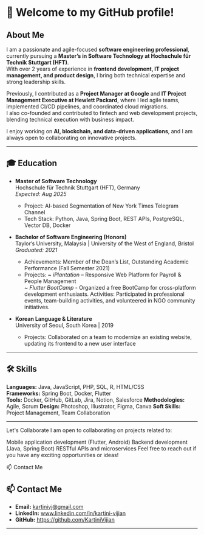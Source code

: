 # 👋 Welcome to my GitHub profile!  

## About Me  
I am a passionate and agile-focused **software engineering professional**, currently pursuing a **Master’s in Software Technology at Hochschule für Technik Stuttgart (HFT)**.  
With over 2 years of experience in **frontend development, IT project management, and product design**, I bring both technical expertise and strong leadership skills.  

Previously, I contributed as a **Project Manager at Google** and **IT Project Management Executive at Hewlett Packard**, where I led agile teams, implemented CI/CD pipelines, and coordinated cloud migrations.  
I also co-founded and contributed to fintech and web development projects, blending technical execution with business impact.  

I enjoy working on **AI, blockchain, and data-driven applications**, and I am always open to collaborating on innovative projects.  

---

## 🎓 Education  

- **Master of Software Technology**  
  Hochschule für Technik Stuttgart (HFT), Germany  
  *Expected: Aug 2025*  
  - Project: AI-based Segmentation of New York Times Telegram Channel  
  - Tech Stack: Python, Java, Spring Boot, REST APIs, PostgreSQL, Vector DB, Docker  

- **Bachelor of Software Engineering (Honors)**  
  Taylor’s University, Malaysia | University of the West of England, Bristol  
  *Graduated: 2021*
  - Achievements: Member of the Dean’s List, Outstanding Academic Performance (Fall Semester 2021)
  - Projects:
     ~ *iPlantation* – Responsive Web Platform for Payroll & People Management  
     ~ *Flutter BootCamp* - Organized a free BootCamp for cross-platform development enthusiasts.
  Activities: Participated in professional events, team-building activities, and volunteered in NGO community initiatives.

- **Korean Language & Literature**  
  University of Seoul, South Korea | 2019
  - Projects: Collaborated on a team to modernize an existing website, updating its frontend to a new user interface  

---

## 🛠 Skills  

**Languages:** Java, JavaScript, PHP, SQL, R, HTML/CSS  
**Frameworks:** Spring Boot, Docker, Flutter  
**Tools:** Docker, GitHub, GitLab, Jira, Notion, Salesforce
**Methodologies:** Agile, Scrum
**Design:** Photoshop, Illustrator, Figma, Canva 
**Soft Skills:** Project Management, Team Collaboration

---

Let's Collaborate
I am open to collaborating on projects related to:

Mobile application development (Flutter, Android)
Backend development (Java, Spring Boot)
RESTful APIs and microservices
Feel free to reach out if you have any exciting opportunities or ideas!

📫 Contact Me

## 📫 Contact Me  

- **Email:** kartinivj@gmail.com  
- **LinkedIn:** www.linkedin.com/in/kartini-vijian
- **GitHub:** https://github.com/KartiniVijian

---
